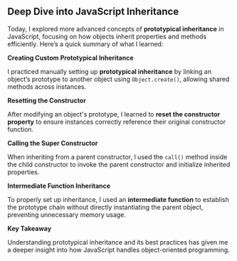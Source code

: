 ## **Deep Dive into JavaScript Inheritance**

Today, I explored more advanced concepts of **prototypical inheritance** in JavaScript, focusing on how objects inherit properties and methods efficiently. Here’s a quick summary of what I learned:

**Creating Custom Prototypical Inheritance**

I practiced manually setting up **prototypical inheritance** by linking an object’s prototype to another object using `Object.create()`, allowing shared methods across instances.

**Resetting the Constructor**

After modifying an object's prototype, I learned to **reset the constructor property** to ensure instances correctly reference their original constructor function.

**Calling the Super Constructor**

When inheriting from a parent constructor, I used the `call()` method inside the child constructor to invoke the parent constructor and initialize inherited properties.

**Intermediate Function Inheritance**

To properly set up inheritance, I used an **intermediate function** to establish the prototype chain without directly instantiating the parent object, preventing unnecessary memory usage.

**Key Takeaway**

Understanding prototypical inheritance and its best practices has given me a deeper insight into how JavaScript handles object-oriented programming.
